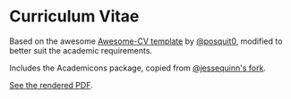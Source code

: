 # Curriculum Vitae

Based on the awesome [Awesome-CV template](https://github.com/posquit0/Awesome-CV) by [@posquit0](https://github.com/posquit0), modified to better suit the academic requirements.

Includes the Academicons package, copied from [@jessequinn's fork](https://github.com/jessequinn/Awesome-CV).

[See the rendered PDF](https://github.com/jaimergp/cv/blob/master/cv.pdf).